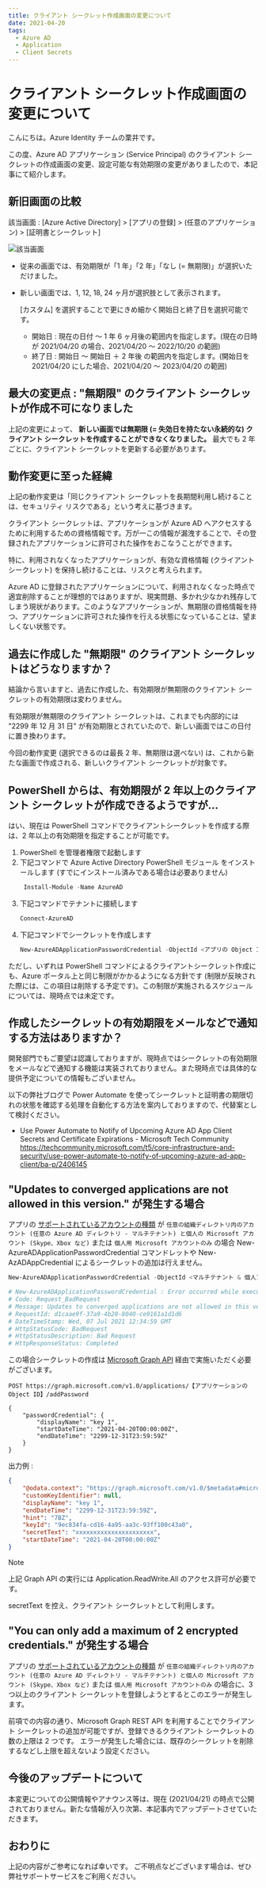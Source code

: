 ```yaml
---
title: クライアント シークレット作成画面の変更について
date: 2021-04-20
tags:
  - Azure AD
  - Application
  - Client Secrets
---
```


# クライアント シークレット作成画面の変更について

こんにちは。Azure Identity チームの栗井です。

この度、Azure AD アプリケーション (Service Principal) のクライアント シークレットの作成画面の変更、設定可能な有効期限の変更がありましたので、本記事にて紹介します。

## 新旧画面の比較
該当画面 : [Azure Active Directory] > [アプリの登録] > (任意のアプリケーション) > [証明書とシークレット]

![該当画面](./azuread-clientsecrets-202104/clientsecrets.png)

- 従来の画面では、有効期限が「1 年」「2 年」「なし (= 無期限)」が選択いただけました。
- 新しい画面では、1, 12, 18, 24 ヶ月が選択肢として表示されます。

    [カスタム] を選択することで更にきめ細かく開始日と終了日を選択可能です。
     - 開始日 : 現在の日付 ～ 1 年 6 ヶ月後の範囲内を指定します。(現在の日時が 2021/04/20 の場合、2021/04/20 ～ 2022/10/20 の範囲)
     - 終了日 : 開始日 ～ 開始日 ＋ 2 年後 の範囲内を指定します。(開始日を 2021/04/20 にした場合、2021/04/20 ～ 2023/04/20 の範囲)

## 最大の変更点 : "無期限" のクライアント シークレットが作成不可になりました

上記の変更によって、 **新しい画面では無期限 (= 失効日を持たない永続的な) クライアント シークレットを作成することができなくなりました。** 最大でも 2 年ごとに、クライアント シークレットを更新する必要があります。

## 動作変更に至った経緯

上記の動作変更は「同じクライアント シークレットを長期間利用し続けることは、セキュリティ リスクである」という考えに基づきます。

クライアント シークレットは、アプリケーションが Azure AD へアクセスするために利用するための資格情報です。万が一この情報が漏洩することで、その登録されたアプリケーションに許可された操作をおこなうことができます。

特に、利用されなくなったアプリケーションが、有効な資格情報 (クライアント シークレット) を保持し続けることは、リスクと考えられます。

Azure AD に登録されたアプリケーションについて、利用されなくなった時点で適宜削除することが理想的ではありますが、現実問題、多かれ少なかれ残存してしまう現状があります。このようなアプリケーションが、無期限の資格情報を持つ、アプリケーションに許可された操作を行える状態になっていることは、望ましくない状態です。


## 過去に作成した "無期限" のクライアント シークレットはどうなりますか？

結論から言いますと、過去に作成した、有効期限が無期限のクライアント シークレットの有効期限は変わりません。

有効期限が無期限のクライアント シークレットは、これまでも内部的には "2299 年 12 月 31 日" が有効期限とされていたので、新しい画面ではこの日付に置き換わります。

今回の動作変更 (選択できるのは最長 2 年、無期限は選べない) は、これから新たな画面で作成される、新しいクライアント シークレットが対象です。

## PowerShell からは、有効期限が 2 年以上のクライアント シークレットが作成できるようですが...

はい、現在は PowerShell コマンドでクライアントシークレットを作成する際は、2 年以上の有効期限を指定することが可能です。

1. PowerShell を管理者権限で起動します
2. 下記コマンドで  Azure Active Directory PowerShell モジュール をインストールします (すでにインストール済みである場合は必要ありません)
   ```powershell
    Install-Module -Name AzureAD
    ```
3. 下記コマンドでテナントに接続します
    ```powershell
    Connect-AzureAD 
    ```
4. 下記コマンドでシークレットを作成します
    ```powershell
    New-AzureADApplicationPasswordCredential -ObjectId <アプリの Object Id を指定> -CustomKeyIdentifier "キーの説明" -StartDate "2021/04/20 00:00:00" -EndDate "2299/12/31 23:59:59"
    ```

ただし、いずれは PowerShell コマンドによるクライアントシークレット作成にも、Azure ポータル上と同じ制限がかかるようになる方針です (制限が反映された際には、この項目は削除する予定です)。この制限が実施されるスケジュールについては、現時点では未定です。

## 作成したシークレットの有効期限をメールなどで通知する方法はありますか？

開発部門でもご要望は認識しておりますが、現時点ではシークレットの有効期限をメールなどで通知する機能は実装されておりません。また現時点では具体的な提供予定についての情報もございません。

以下の弊社ブログで Power Automate を使ってシークレットと証明書の期限切れの状態を確認する処理を自動化する方法を案内しておりますので、代替案として検討ください。

- Use Power Automate to Notify of Upcoming Azure AD App Client Secrets and Certificate Expirations - Microsoft Tech Community
 <https://techcommunity.microsoft.com/t5/core-infrastructure-and-security/use-power-automate-to-notify-of-upcoming-azure-ad-app-client/ba-p/2406145>

## "Updates to converged applications are not allowed in this version." が発生する場合

アプリの [サポートされているアカウントの種類](https://docs.microsoft.com/ja-jp/azure/active-directory/develop/supported-accounts-validation) が `任意の組織ディレクトリ内のアカウント (任意の Azure AD ディレクトリ - マルチテナント) と個人の Microsoft アカウント (Skype、Xbox など)` または `個人用 Microsoft アカウントのみ` 
の場合 New-AzureADApplicationPasswordCredential コマンドレットや New-AzADAppCredential によるシークレットの追加は行えません。

```powershell
New-AzureADApplicationPasswordCredential -ObjectId <マルチテナント & 個人アカウントがアクセス可能なアプリ> -CustomKeyIdentifier "キーの説明" -StartDate "2021/04/20 00:00:00" -EndDate "2299/12/31 23:59:59"

# New-AzureADApplicationPasswordCredential : Error occurred while executing SetApplication
# Code: Request_BadRequest
# Message: Updates to converged applications are not allowed in this version.
# RequestId: d1caae9f-37a9-4b20-8040-ce9161a1d1d6
# DateTimeStamp: Wed, 07 Jul 2021 12:34:59 GMT
# HttpStatusCode: BadRequest
# HttpStatusDescription: Bad Request
# HttpResponseStatus: Completed
```

この場合シークレットの作成は [Microsoft Graph API](https://docs.microsoft.com/ja-jp/graph/api/application-addpassword?view=graph-rest-1.0&tabs=http) 経由で実施いただく必要がございます。

```http
POST https://graph.microsoft.com/v1.0/applications/【アプリケーションの Object ID】/addPassword
 
{
    "passwordCredential": {
        "displayName": "key 1",
        "startDateTime": "2021-04-20T00:00:00Z",
        "endDateTime": "2299-12-31T23:59:59Z"
    }
}
```

出力例 :
```json
{
    "@odata.context": "https://graph.microsoft.com/v1.0/$metadata#microsoft.graph.passwordCredential",
    "customKeyIdentifier": null,
    "displayName": "key 1",
    "endDateTime": "2299-12-31T23:59:59Z",
    "hint": "7BZ",
    "keyId": "9ec834fa-cd16-4a95-aa3c-93ff100c43a0",
    "secretText": "xxxxxxxxxxxxxxxxxxxxxx",
    "startDateTime": "2021-04-20T00:00:00Z"
}
```

> [!NOTE]
> 上記 Graph API の実行には Application.ReadWrite.All のアクセス許可が必要です。

secretText を控え、クライアント シークレットとして利用します。

## "You can only add a maximum of 2 encrypted credentials." が発生する場合

アプリの [サポートされているアカウントの種類](https://docs.microsoft.com/ja-jp/azure/active-directory/develop/supported-accounts-validation) が `任意の組織ディレクトリ内のアカウント (任意の Azure AD ディレクトリ - マルチテナント) と個人の Microsoft アカウント (Skype、Xbox など)` または `個人用 Microsoft アカウントのみ` 
の場合に、3 つ以上のクライアント シークレットを登録しようとするとこのエラーが発生します。

前項での内容の通り、Microsoft Graph REST API を利用することでクライアント シークレットの追加が可能ですが、登録できるクライアント シークレットの数の上限は 2 つです。
エラーが発生した場合には、既存のシークレットを削除するなどし上限を超えないよう設定ください。

## 今後のアップデートについて

本変更についての公開情報やアナウンス等は、現在 (2021/04/21) の時点で公開されておりません。新たな情報が入り次第、本記事内でアップデートさせていただきます。

## おわりに

上記の内容がご参考になれば幸いです。
ご不明点などございます場合は、ぜひ弊社サポートサービスをご利用ください。
